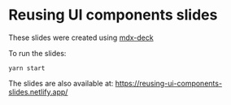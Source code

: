# Reusing UI components slides

These slides were created using [mdx-deck](https://github.com/jxnblk/mdx-deck)

To run the slides:

```
yarn start
```

The slides are also available at: https://reusing-ui-components-slides.netlify.app/
